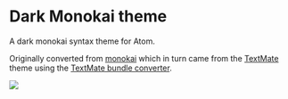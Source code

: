 # Dark Monokai theme

A dark monokai syntax theme for Atom.

Originally converted from [monokai](https://github.com/kevinsawicki/monokai) which in turn came from the [TextMate](http://www.monokai.nl/blog/wp-content/asdev/Monokai.tmTheme) theme using the [TextMate bundle converter](http://atom.io/docs/latest/converting-a-text-mate-theme).

![](https://raw.github.com/james2doyle/atom-monokai-dark/master/screenshot.png)
